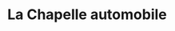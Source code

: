 ---
title: "La Chapelle automobile"
url: /la-chapelle-des-pots/la-chapelle-automobile/
shop: Autohaus
---